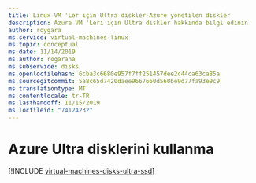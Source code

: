 ```yaml
---
title: Linux VM 'Ler için Ultra diskler-Azure yönetilen diskler
description: Azure VM 'Leri için Ultra diskler hakkında bilgi edinin
author: roygara
ms.service: virtual-machines-linux
ms.topic: conceptual
ms.date: 11/14/2019
ms.author: rogarana
ms.subservice: disks
ms.openlocfilehash: 6cba3c6680e957f7ff251457dee2c44ca63ca85a
ms.sourcegitcommit: 5a8c65d7420daee9667660d560be9d77fa93e9c9
ms.translationtype: MT
ms.contentlocale: tr-TR
ms.lasthandoff: 11/15/2019
ms.locfileid: "74124232"
---
```

# <a name="using-azure-ultra-disks"></a>Azure Ultra disklerini kullanma
[!INCLUDE [virtual-machines-disks-ultra-ssd](../../../includes/virtual-machines-disks-getting-started-ultra-ssd.md)]

